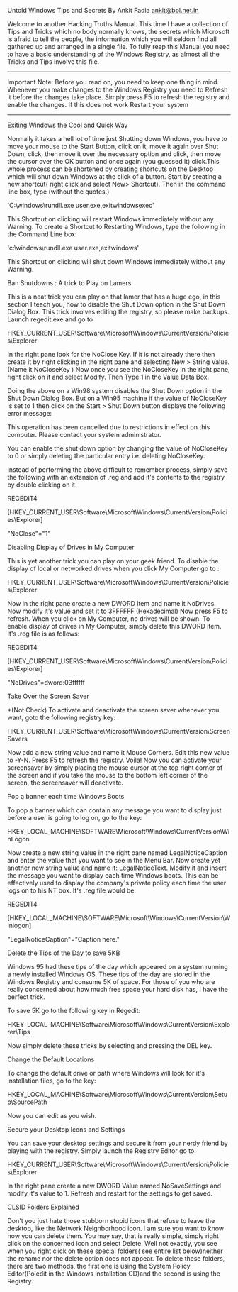 
Untold Windows Tips and Secrets By Ankit Fadia ankit@bol.net.in

Welcome to another Hacking Truths Manual. This time I have a collection of Tips and Tricks which no body normally knows, the secrets which Microsoft is afraid to tell the people, the information which you will seldom find all gathered up and arranged in a single file. To fully reap this Manual you need to have a basic understanding of the Windows Registry, as almost all the Tricks and Tips involve this file. 

****************

Important Note: Before you read on, you need to keep one thing in mind. Whenever you make changes to the Windows Registry you need to Refresh it before the changes take place. Simply press F5 to refresh the registry and enable the changes. If this does not work Restart your system

****************

Exiting Windows the Cool and Quick Way

Normally it takes a hell lot of time just Shutting down Windows, you have to move your mouse to the Start Button, click on it, move it again over Shut Down, click, then move it over the necessary option and click, then move the cursor over the OK button and once again (you guessed it) click.This whole process can be shortened by creating shortcuts on the Desktop which will shut down Windows at the click of a button. Start by creating a new shortcut( right click and select New> Shortcut). Then in the command line box, type (without the quotes.)

'C:\windows\rundll.exe user.exe,exitwindowsexec'

This Shortcut on clicking will restart Windows immediately without any Warning. To create a Shortcut to Restarting Windows, type the following in the Command Line box:

'c:\windows\rundll.exe user.exe,exitwindows'

This Shortcut on clicking will shut down Windows immediately without any Warning. 

Ban Shutdowns : A trick to Play on Lamers

This is a neat trick you can play on that lamer that has a huge ego, in this section I teach you, how to disable the Shut Down option in the Shut Down Dialog Box. This trick involves editing the registry, so please make backups. Launch regedit.exe and go to 

HKEY_CURRENT_USER\Software\Microsoft\Windows\CurrentVersion\Policies\Explorer

In the right pane look for the NoClose Key. If it is not already there then create it by right clicking in the right pane and selecting New > String Value.(Name it NoCloseKey ) Now once you see the NoCloseKey in the right pane, right click on it and select Modify. Then Type 1 in the Value Data Box.

Doing the above on a Win98 system disables the Shut Down option in the Shut Down Dialog Box. But on a Win95 machine if the value of NoCloseKey is set to 1 then click on the Start > Shut Down button displays the following error message:

This operation has been cancelled due to restrictions in effect on this computer. Please contact your system administrator.

You can enable the shut down option by changing the value of NoCloseKey to 0 or simply deleting the particular entry i.e. deleting NoCloseKey.

Instead of performing the above difficult to remember process, simply save the following with an extension of .reg and add it's contents to the registry by double clicking on it.

REGEDIT4

[HKEY_CURRENT_USER\Software\Microsoft\Windows\CurrentVersion\Policies\Explorer]

"NoClose"="1"

Disabling Display of Drives in My Computer

This is yet another trick you can play on your geek friend. To disable the display of local or networked drives when you click My Computer go to :

HKEY_CURRENT_USER\Software\Microsoft\Windows\CurrentVersion\Policies\Explorer

Now in the right pane create a new DWORD item and name it NoDrives. Now modify it's value and set it to 3FFFFFF (Hexadecimal) Now press F5 to refresh. When you click on My Computer, no drives will be shown. To enable display of drives in My Computer, simply delete this DWORD item. It's .reg file is as follows:

REGEDIT4

[HKEY_CURRENT_USER\Software\Microsoft\Windows\CurrentVersion\Policies\Explorer]

"NoDrives"=dword:03ffffff

Take Over the Screen Saver

*(Not Check) To activate and deactivate the screen saver whenever you want, goto the following registry key:

HKEY_CURRENT_USER\Software\Microsoft\Windows\CurrentVersion\ScreenSavers

Now add a new string value and name it Mouse Corners. Edit this new value to -Y-N. Press F5 to refresh the registry. Voila! Now you can activate your screensaver by simply placing the mouse cursor at the top right corner of the screen and if you take the mouse to the bottom left corner of the screen, the screensaver will deactivate. 

Pop a banner each time Windows Boots

To pop a banner which can contain any message you want to display just before a user is going to log on, go to the key:

HKEY_LOCAL_MACHINE\SOFTWARE\Microsoft\Windows\CurrentVersion\WinLogon

Now create a new string Value in the right pane named LegalNoticeCaption and enter the value that you want to see in the Menu Bar. Now create yet another new string value and name it: LegalNoticeText. Modify it and insert the message you want to display each time Windows boots. This can be effectively used to display the company's private policy each time the user logs on to his NT box. It's .reg file would be:

REGEDIT4

[HKEY_LOCAL_MACHINE\SOFTWARE\Microsoft\Windows\CurrentVersion\Winlogon]

"LegalNoticeCaption"="Caption here."

Delete the Tips of the Day to save 5KB

Windows 95 had these tips of the day which appeared on a system running a newly installed Windows OS. These tips of the day are stored in the Windows Registry and consume 5K of space. For those of you who are really concerned about how much free space your hard disk has, I have the perfect trick.

To save 5K go to the following key in Regedit:

HKEY_LOCAL_MACHINE\Software\Microsoft\Windows\CurrentVersion\Explorer\Tips

Now simply delete these tricks by selecting and pressing the DEL key.

Change the Default Locations

To change the default drive or path where Windows will look for it's installation files, go to the key:

HKEY_LOCAL_MACHINE\Software\Microsoft\Windows\CurrentVersion\Setup\SourcePath

Now you can edit as you wish.

Secure your Desktop Icons and Settings

You can save your desktop settings and secure it from your nerdy friend by playing with the registry. Simply launch the Registry Editor go to:

HKEY_CURRENT_USER\Software\Microsoft\Windows\CurrentVersion\Policies\Explorer

In the right pane create a new DWORD Value named NoSaveSettings and modify it's value to 1. Refresh and restart for the settings to get saved.

CLSID Folders Explained

Don't you just hate those stubborn stupid icons that refuse to leave the desktop, like the Network Neighborhood icon. I am sure you want to know how you can delete them. You may say, that is really simple, simply right click on the concerned icon and select Delete. Well not exactly, you see when you right click on these special folders( see entire list below)neither the rename nor the delete option does not appear. To delete these folders, there are two methods, the first one is using the System Policy Editor(Poledit in the Windows installation CD)and the second is using the Registry.



